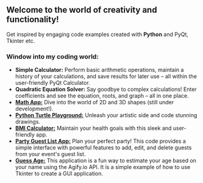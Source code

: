 ## Welcome to the world of creativity and functionality!
Get inspired by engaging code examples created with **Python** and PyQt, Tkinter etc.

### Window into my coding world:
- **Simple Calculator:** Perform basic arithmetic operations, maintain a history of your calculations, and save results for later use – all within the user-friendly PyQt Calculator.
- **Quadratic Equation Solver:** Say goodbye to complex calculations! Enter coefficients and see the equation, roots, and graph – all in one place.
- [**Math App:**](https://github.com/hrosicka) Dive into the world of 2D and 3D shapes (still under development!).
- [**Python Turtle Playground:**](https://github.com/hrosicka/PythonBasicsTurtle) Unleash your artistic side and code stunning drawings.
- [**BMI Calculator:**](https://github.com/hrosicka/BMICalculator) Maintain your health goals with this sleek and user-friendly app.
- [**Party Guest List App:**](https://github.com/hrosicka/PyQtPartyList) Plan your perfect party! This code provides a simple interface with powerful features to add, edit, and delete guests from your event's guest list.
- [**Guess Age:**](https://github.com/hrosicka/GuessAge) This application is a fun way to estimate your age based on your name using the Agify.io API. It is a simple example of how to use Tkinter to create a GUI application.



<!---
hrosicka/hrosicka is a ✨ special ✨ repository because its `README.md` (this file) appears on your GitHub profile.
You can click the Preview link to take a look at your changes.
--->
